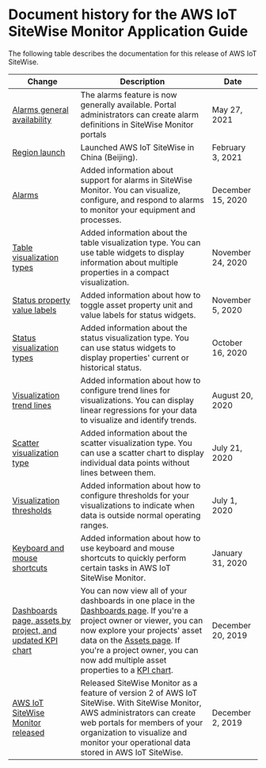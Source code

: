 # Document history for the AWS IoT SiteWise Monitor Application Guide<a name="document-history"></a>

The following table describes the documentation for this release of AWS IoT SiteWise\.

| Change | Description | Date | 
| --- |--- |--- |
| [Alarms general availability](https://docs.aws.amazon.com/iot-sitewise/latest/appguide/monitor-alarms.html) | The alarms feature is now generally available\. Portal administrators can create alarm definitions in SiteWise Monitor portals | May 27, 2021 | 
| [Region launch](https://docs.aws.amazon.com/general/latest/gr/iot-sitewise.html) | Launched AWS IoT SiteWise in China \(Beijing\)\. | February 3, 2021 | 
| [Alarms](https://docs.aws.amazon.com/iot-sitewise/latest/appguide/monitor-alarms.html) | Added information about support for alarms in SiteWise Monitor\. You can visualize, configure, and respond to alarms to monitor your equipment and processes\. | December 15, 2020 | 
| [Table visualization types](https://docs.aws.amazon.com/iot-sitewise/latest/appguide/choose-visualization-types.html#table-widgets) | Added information about the table visualization type\. You can use table widgets to display information about multiple properties in a compact visualization\. | November 24, 2020 | 
| [Status property value labels](https://docs.aws.amazon.com/iot-sitewise/latest/appguide/choose-visualization-types.html#configure-status-widgets) | Added information about how to toggle asset property unit and value labels for status widgets\. | November 5, 2020 | 
| [Status visualization types](https://docs.aws.amazon.com/iot-sitewise/latest/appguide/choose-visualization-types.html#status-widgets) | Added information about the status visualization type\. You can use status widgets to display properties' current or historical status\. | October 16, 2020 | 
| [Visualization trend lines](https://docs.aws.amazon.com/iot-sitewise/latest/appguide/configure-trend-lines.html) | Added information about how to configure trend lines for visualizations\. You can display linear regressions for your data to visualize and identify trends\. | August 20, 2020 | 
| [Scatter visualization type](https://docs.aws.amazon.com/iot-sitewise/latest/appguide/choose-visualization-types.html#scatter-charts) | Added information about the scatter visualization type\. You can use a scatter chart to display individual data points without lines between them\. | July 21, 2020 | 
| [Visualization thresholds](https://docs.aws.amazon.com/iot-sitewise/latest/appguide/configure-thresholds.html) | Added information about how to configure thresholds for your visualizations to indicate when data is outside normal operating ranges\. | July 1, 2020 | 
| [Keyboard and mouse shortcuts](https://docs.aws.amazon.com/iot-sitewise/latest/appguide/shortcut-reference.html) | Added information about how to use keyboard and mouse shortcuts to quickly perform certain tasks in AWS IoT SiteWise Monitor\. | January 31, 2020 | 
| [Dashboards page, assets by project, and updated KPI chart](#document-history) | You can now view all of your dashboards in one place in the [Dashboards page](https://docs.aws.amazon.com/iot-sitewise/latest/appguide/view-dashboards.html)\. If you're a project owner or viewer, you can now explore your projects' asset data on the [Assets page](https://docs.aws.amazon.com/iot-sitewise/latest/appguide/view-asset-data.html)\. If you're a project owner, you can now add multiple asset properties to a [KPI chart](https://docs.aws.amazon.com/iot-sitewise/latest/appguide/choose-visualization-types.html#kpi-charts)\. | December 20, 2019 | 
| [AWS IoT SiteWise Monitor released](https://docs.aws.amazon.com/iot-sitewise/latest/appguide/) | Released SiteWise Monitor as a feature of version 2 of AWS IoT SiteWise\. With SiteWise Monitor, AWS administrators can create web portals for members of your organization to visualize and monitor your operational data stored in AWS IoT SiteWise\. | December 2, 2019 | 